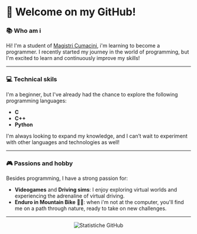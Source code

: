 # 👋 Welcome on my GitHub!

### 📚 Who am i
Hi! I'm a student of [Magistri Cumacini](https://www.magistricumacini.edu.it/), i'm learning to become a programmer. I recently started my journey in the world of programming, but I'm excited to learn and continuously improve my skills!

---

### 💻 Technical skils
I'm a beginner, but I've already had the chance to explore the following programming languages:

- **C**
- **C++**
- **Python**

I'm always looking to expand my knowledge, and I can’t wait to experiment with other languages and technologies as well!

---

### 🎮 Passions and hobby
Besides programming, I have a strong passion for:

- **Videogames** and **Driving sims**: I enjoy exploring virtual worlds and experiencing the adrenaline of virtual driving.
- **Enduro in Mountain Bike** 🚵‍♂️: when i'm not at the computer, you'll find me on a path through nature, ready to take on new challenges.

---

<div align="center">
  <img src="https://github-readme-stats.vercel.app/api?username=Evern0&show_icons=true&theme=dark" alt="Statistiche GitHub" />
</div>

